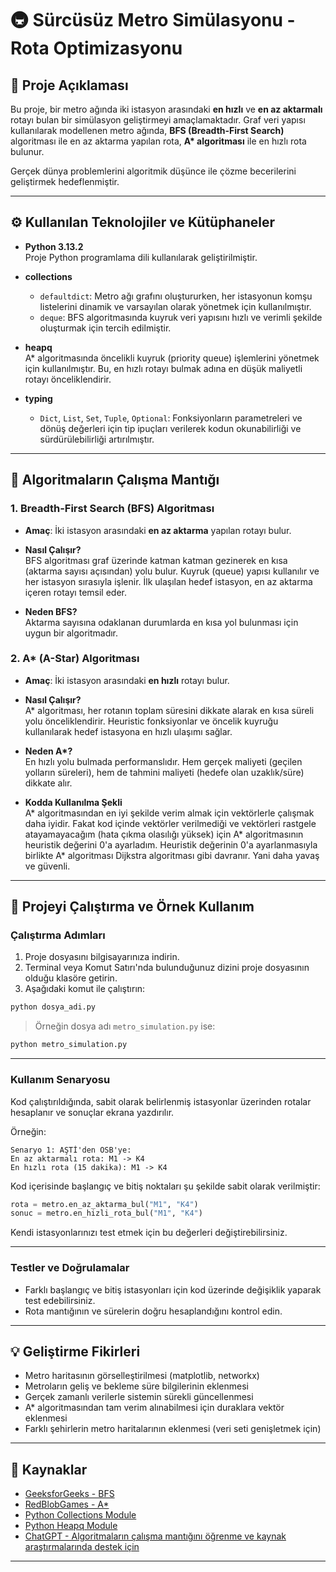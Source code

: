 # 🚇 Sürcüsüz Metro Simülasyonu - Rota Optimizasyonu

## 📄 Proje Açıklaması
Bu proje, bir metro ağında iki istasyon arasındaki **en hızlı** ve **en az aktarmalı** rotayı bulan bir simülasyon geliştirmeyi amaçlamaktadır. Graf veri yapısı kullanılarak modellenen metro ağında, **BFS (Breadth-First Search)** algoritması ile en az aktarma yapılan rota, **A\* algoritması** ile en hızlı rota bulunur.

Gerçek dünya problemlerini algoritmik düşünce ile çözme becerilerini geliştirmek hedeflenmiştir.

---

## ⚙️ Kullanılan Teknolojiler ve Kütüphaneler

- **Python 3.13.2**  
  Proje Python programlama dili kullanılarak geliştirilmiştir.

- **collections**  
  - `defaultdict`: Metro ağı grafını oluştururken, her istasyonun komşu listelerini dinamik ve varsayılan olarak yönetmek için kullanılmıştır.  
  - `deque`: BFS algoritmasında kuyruk veri yapısını hızlı ve verimli şekilde oluşturmak için tercih edilmiştir.

- **heapq**  
  A* algoritmasında öncelikli kuyruk (priority queue) işlemlerini yönetmek için kullanılmıştır. Bu, en hızlı rotayı bulmak adına en düşük maliyetli rotayı önceliklendirir.

- **typing**  
  - `Dict`, `List`, `Set`, `Tuple`, `Optional`: Fonksiyonların parametreleri ve dönüş değerleri için tip ipuçları verilerek kodun okunabilirliği ve sürdürülebilirliği artırılmıştır.

---

## 📌 Algoritmaların Çalışma Mantığı

### 1. **Breadth-First Search (BFS) Algoritması**
- **Amaç**: İki istasyon arasındaki **en az aktarma** yapılan rotayı bulur.
- **Nasıl Çalışır?**  
  BFS algoritması graf üzerinde katman katman gezinerek en kısa (aktarma sayısı açısından) yolu bulur. Kuyruk (queue) yapısı kullanılır ve her istasyon sırasıyla işlenir. İlk ulaşılan hedef istasyon, en az aktarma içeren rotayı temsil eder.

- **Neden BFS?**  
  Aktarma sayısına odaklanan durumlarda en kısa yol bulunması için uygun bir algoritmadır.

### 2. **A\* (A-Star) Algoritması**
- **Amaç**: İki istasyon arasındaki **en hızlı** rotayı bulur.
- **Nasıl Çalışır?**  
  A* algoritması, her rotanın toplam süresini dikkate alarak en kısa süreli yolu önceliklendirir. Heuristic fonksiyonlar ve öncelik kuyruğu kullanılarak hedef istasyona en hızlı ulaşımı sağlar.

- **Neden A\*?**  
  En hızlı yolu bulmada performanslıdır. Hem gerçek maliyeti (geçilen yolların süreleri), hem de tahmini maliyeti (hedefe olan uzaklık/süre) dikkate alır.

- **Kodda Kullanılma Şekli**  
  A* algoritmasından en iyi şekilde verim almak için vektörlerle çalışmak daha iyidir. Fakat kod içinde vektörler verilmediği ve vektörleri rastgele atayamayacağım (hata çıkma olasılığı yüksek) için A* algoritmasının heuristik değerini 0'a ayarladım. Heuristik değerinin 0'a ayarlanmasıyla birlikte A* algoritması Dijkstra algoritması gibi davranır. Yani daha yavaş ve güvenli.

---

## 🚀 Projeyi Çalıştırma ve Örnek Kullanım

### Çalıştırma Adımları

1. Proje dosyasını bilgisayarınıza indirin.
2. Terminal veya Komut Satırı'nda bulunduğunuz dizini proje dosyasının olduğu klasöre getirin.
3. Aşağıdaki komut ile çalıştırın:

```bash
python dosya_adi.py
```

> Örneğin dosya adı `metro_simulation.py` ise:
```bash
python metro_simulation.py
```

---

### Kullanım Senaryosu

Kod çalıştırıldığında, sabit olarak belirlenmiş istasyonlar üzerinden rotalar hesaplanır ve sonuçlar ekrana yazdırılır.

Örneğin:

```
Senaryo 1: AŞTİ'den OSB'ye:
En az aktarmalı rota: M1 -> K4
En hızlı rota (15 dakika): M1 -> K4
```

Kod içerisinde başlangıç ve bitiş noktaları şu şekilde sabit olarak verilmiştir:

```python
rota = metro.en_az_aktarma_bul("M1", "K4")
sonuc = metro.en_hizli_rota_bul("M1", "K4")
```

Kendi istasyonlarınızı test etmek için bu değerleri değiştirebilirsiniz.

---

### Testler ve Doğrulamalar

- Farklı başlangıç ve bitiş istasyonları için kod üzerinde değişiklik yaparak test edebilirsiniz.
- Rota mantığının ve sürelerin doğru hesaplandığını kontrol edin.

---

## 💡 Geliştirme Fikirleri

- Metro haritasının görselleştirilmesi (matplotlib, networkx)
- Metroların geliş ve bekleme süre bilgilerinin eklenmesi
- Gerçek zamanlı verilerle sistemin sürekli güncellenmesi
- A* algoritmasından tam verim alınabilmesi için duraklara vektör eklenmesi
- Farklı şehirlerin metro haritalarının eklenmesi (veri seti genişletmek için)

---

## 🔗 Kaynaklar
- [GeeksforGeeks - BFS](https://www.geeksforgeeks.org/breadth-first-search-or-bfs-for-a-graph/)
- [RedBlobGames - A*](https://www.redblobgames.com/pathfinding/a-star/introduction/)
- [Python Collections Module](https://docs.python.org/3/library/collections.html)
- [Python Heapq Module](https://docs.python.org/3/library/heapq.html)
- [ChatGPT - Algoritmaların çalışma mantığını öğrenme ve kaynak araştırmalarında destek için](https://openai.com/chatgpt)

---